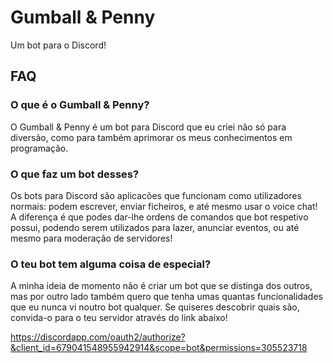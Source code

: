 # Gumball & Penny

Um bot para o Discord!

## FAQ

### O que é o Gumball & Penny?
O Gumball & Penny é um bot para Discord que eu criei não só para diversão, como para também aprimorar os meus conhecimentos em programação.

### O que faz um bot desses?
Os bots para Discord são aplicacões que funcionam como utilizadores normais: podem escrever, enviar ficheiros, e até mesmo usar o voice chat!
A diferença é que podes dar-lhe ordens de comandos que bot respetivo possui, podendo serem utilizados para lazer, anunciar eventos, ou até mesmo para moderação de servidores!

### O teu bot tem alguma coisa de especial?
A minha ideia de momento não é criar um bot que se distinga dos outros, mas por outro lado também quero que tenha umas quantas funcionalidades que eu nunca vi noutro bot qualquer. Se quiseres descobrir quais são, convida-o para o teu servidor através do link abaixo!

https://discordapp.com/oauth2/authorize?&client_id=679041548955942914&scope=bot&permissions=305523718
